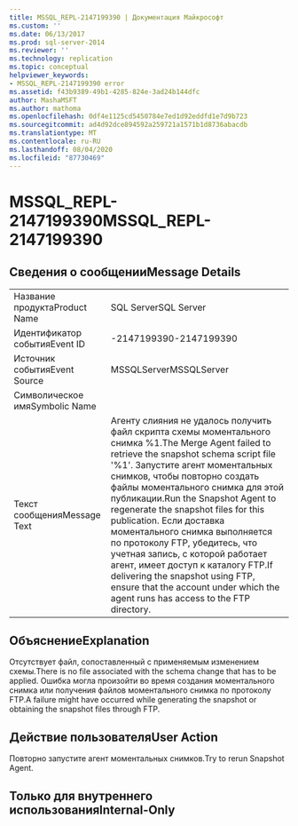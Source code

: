 ```yaml
---
title: MSSQL_REPL-2147199390 | Документация Майкрософт
ms.custom: ''
ms.date: 06/13/2017
ms.prod: sql-server-2014
ms.reviewer: ''
ms.technology: replication
ms.topic: conceptual
helpviewer_keywords:
- MSSQL_REPL-2147199390 error
ms.assetid: f43b9389-49b1-4285-824e-3ad24b144dfc
author: MashaMSFT
ms.author: mathoma
ms.openlocfilehash: 0df4e1125cd5450784e7ed1d92eddfd1e7d9b723
ms.sourcegitcommit: ad4d92dce894592a259721a1571b1d8736abacdb
ms.translationtype: MT
ms.contentlocale: ru-RU
ms.lasthandoff: 08/04/2020
ms.locfileid: "87730469"
---
```

# <a name="mssql_repl-2147199390"></a><span data-ttu-id="eaee9-102">MSSQL_REPL-2147199390</span><span class="sxs-lookup"><span data-stu-id="eaee9-102">MSSQL_REPL-2147199390</span></span>
    
## <a name="message-details"></a><span data-ttu-id="eaee9-103">Сведения о сообщении</span><span class="sxs-lookup"><span data-stu-id="eaee9-103">Message Details</span></span>  
  
|||  
|-|-|  
|<span data-ttu-id="eaee9-104">Название продукта</span><span class="sxs-lookup"><span data-stu-id="eaee9-104">Product Name</span></span>|<span data-ttu-id="eaee9-105">SQL Server</span><span class="sxs-lookup"><span data-stu-id="eaee9-105">SQL Server</span></span>|  
|<span data-ttu-id="eaee9-106">Идентификатор события</span><span class="sxs-lookup"><span data-stu-id="eaee9-106">Event ID</span></span>|<span data-ttu-id="eaee9-107">-2147199390</span><span class="sxs-lookup"><span data-stu-id="eaee9-107">-2147199390</span></span>|  
|<span data-ttu-id="eaee9-108">Источник события</span><span class="sxs-lookup"><span data-stu-id="eaee9-108">Event Source</span></span>|<span data-ttu-id="eaee9-109">MSSQLServer</span><span class="sxs-lookup"><span data-stu-id="eaee9-109">MSSQLServer</span></span>|  
|<span data-ttu-id="eaee9-110">Символическое имя</span><span class="sxs-lookup"><span data-stu-id="eaee9-110">Symbolic Name</span></span>||  
|<span data-ttu-id="eaee9-111">Текст сообщения</span><span class="sxs-lookup"><span data-stu-id="eaee9-111">Message Text</span></span>|<span data-ttu-id="eaee9-112">Агенту слияния не удалось получить файл скрипта схемы моментального снимка %1.</span><span class="sxs-lookup"><span data-stu-id="eaee9-112">The Merge Agent failed to retrieve the snapshot schema script file '%1'.</span></span> <span data-ttu-id="eaee9-113">Запустите агент моментальных снимков, чтобы повторно создать файлы моментального снимка для этой публикации.</span><span class="sxs-lookup"><span data-stu-id="eaee9-113">Run the Snapshot Agent to regenerate the snapshot files for this publication.</span></span> <span data-ttu-id="eaee9-114">Если доставка моментального снимка выполняется по протоколу FTP, убедитесь, что учетная запись, с которой работает агент, имеет доступ к каталогу FTP.</span><span class="sxs-lookup"><span data-stu-id="eaee9-114">If delivering the snapshot using FTP, ensure that the account under which the agent runs has access to the FTP directory.</span></span>|  
  
## <a name="explanation"></a><span data-ttu-id="eaee9-115">Объяснение</span><span class="sxs-lookup"><span data-stu-id="eaee9-115">Explanation</span></span>  
 <span data-ttu-id="eaee9-116">Отсутствует файл, сопоставленный с применяемым изменением схемы.</span><span class="sxs-lookup"><span data-stu-id="eaee9-116">There is no file associated with the schema change that has to be applied.</span></span> <span data-ttu-id="eaee9-117">Ошибка могла произойти во время создания моментального снимка или получения файлов моментального снимка по протоколу FTP.</span><span class="sxs-lookup"><span data-stu-id="eaee9-117">A failure might have occurred while generating the snapshot or obtaining the snapshot files through FTP.</span></span>  
  
## <a name="user-action"></a><span data-ttu-id="eaee9-118">Действие пользователя</span><span class="sxs-lookup"><span data-stu-id="eaee9-118">User Action</span></span>  
 <span data-ttu-id="eaee9-119">Повторно запустите агент моментальных снимков.</span><span class="sxs-lookup"><span data-stu-id="eaee9-119">Try to rerun Snapshot Agent.</span></span>  
  
## <a name="internal-only"></a><span data-ttu-id="eaee9-120">Только для внутреннего использования</span><span class="sxs-lookup"><span data-stu-id="eaee9-120">Internal-Only</span></span>  
  
